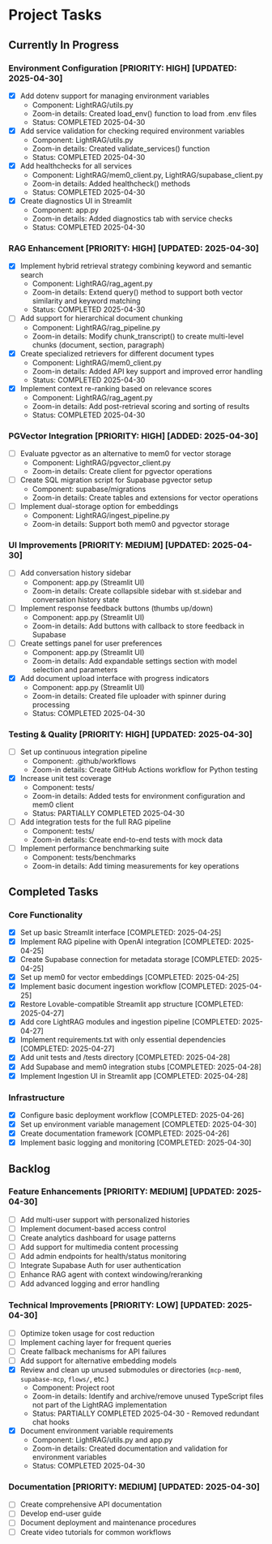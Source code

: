 
# Project Tasks

## Currently In Progress

### Environment Configuration [PRIORITY: HIGH] [UPDATED: 2025-04-30]
- [x] Add dotenv support for managing environment variables
  - Component: LightRAG/utils.py
  - Zoom-in details: Created load_env() function to load from .env files
  - Status: COMPLETED 2025-04-30
- [x] Add service validation for checking required environment variables
  - Component: LightRAG/utils.py
  - Zoom-in details: Created validate_services() function
  - Status: COMPLETED 2025-04-30
- [x] Add healthchecks for all services
  - Component: LightRAG/mem0_client.py, LightRAG/supabase_client.py
  - Zoom-in details: Added healthcheck() methods
  - Status: COMPLETED 2025-04-30
- [x] Create diagnostics UI in Streamlit
  - Component: app.py
  - Zoom-in details: Added diagnostics tab with service checks
  - Status: COMPLETED 2025-04-30

### RAG Enhancement [PRIORITY: HIGH] [UPDATED: 2025-04-30]
- [x] Implement hybrid retrieval strategy combining keyword and semantic search
  - Component: LightRAG/rag_agent.py
  - Zoom-in details: Extend query() method to support both vector similarity and keyword matching
  - Status: COMPLETED 2025-04-30
- [ ] Add support for hierarchical document chunking
  - Component: LightRAG/rag_pipeline.py
  - Zoom-in details: Modify chunk_transcript() to create multi-level chunks (document, section, paragraph)
- [x] Create specialized retrievers for different document types
  - Component: LightRAG/mem0_client.py
  - Zoom-in details: Added API key support and improved error handling
  - Status: COMPLETED 2025-04-30
- [x] Implement context re-ranking based on relevance scores
  - Component: LightRAG/rag_agent.py
  - Zoom-in details: Add post-retrieval scoring and sorting of results
  - Status: COMPLETED 2025-04-30

### PGVector Integration [PRIORITY: HIGH] [ADDED: 2025-04-30]
- [ ] Evaluate pgvector as an alternative to mem0 for vector storage
  - Component: LightRAG/pgvector_client.py
  - Zoom-in details: Create client for pgvector operations
- [ ] Create SQL migration script for Supabase pgvector setup
  - Component: supabase/migrations
  - Zoom-in details: Create tables and extensions for vector operations
- [ ] Implement dual-storage option for embeddings
  - Component: LightRAG/ingest_pipeline.py
  - Zoom-in details: Support both mem0 and pgvector storage

### UI Improvements [PRIORITY: MEDIUM] [UPDATED: 2025-04-30]
- [ ] Add conversation history sidebar
  - Component: app.py (Streamlit UI)
  - Zoom-in details: Create collapsible sidebar with st.sidebar and conversation history state
- [ ] Implement response feedback buttons (thumbs up/down)
  - Component: app.py (Streamlit UI)
  - Zoom-in details: Add buttons with callback to store feedback in Supabase
- [ ] Create settings panel for user preferences
  - Component: app.py (Streamlit UI)
  - Zoom-in details: Add expandable settings section with model selection and parameters
- [x] Add document upload interface with progress indicators
  - Component: app.py (Streamlit UI)
  - Zoom-in details: Created file uploader with spinner during processing
  - Status: COMPLETED 2025-04-30

### Testing & Quality [PRIORITY: HIGH] [UPDATED: 2025-04-30]
- [ ] Set up continuous integration pipeline
  - Component: .github/workflows
  - Zoom-in details: Create GitHub Actions workflow for Python testing
- [x] Increase unit test coverage
  - Component: tests/
  - Zoom-in details: Added tests for environment configuration and mem0 client
  - Status: PARTIALLY COMPLETED 2025-04-30
- [ ] Add integration tests for the full RAG pipeline
  - Component: tests/
  - Zoom-in details: Create end-to-end tests with mock data
- [ ] Implement performance benchmarking suite
  - Component: tests/benchmarks
  - Zoom-in details: Add timing measurements for key operations

## Completed Tasks

### Core Functionality
- [x] Set up basic Streamlit interface [COMPLETED: 2025-04-25]
- [x] Implement RAG pipeline with OpenAI integration [COMPLETED: 2025-04-25]
- [x] Create Supabase connection for metadata storage [COMPLETED: 2025-04-25]
- [x] Set up mem0 for vector embeddings [COMPLETED: 2025-04-25]
- [x] Implement basic document ingestion workflow [COMPLETED: 2025-04-25]
- [x] Restore Lovable-compatible Streamlit app structure [COMPLETED: 2025-04-27]
- [x] Add core LightRAG modules and ingestion pipeline [COMPLETED: 2025-04-27]
- [x] Implement requirements.txt with only essential dependencies [COMPLETED: 2025-04-27]
- [x] Add unit tests and /tests directory [COMPLETED: 2025-04-28]
- [x] Add Supabase and mem0 integration stubs [COMPLETED: 2025-04-28]
- [x] Implement Ingestion UI in Streamlit app [COMPLETED: 2025-04-28]

### Infrastructure
- [x] Configure basic deployment workflow [COMPLETED: 2025-04-26]
- [x] Set up environment variable management [COMPLETED: 2025-04-30]
- [x] Create documentation framework [COMPLETED: 2025-04-26]
- [x] Implement basic logging and monitoring [COMPLETED: 2025-04-30]

## Backlog

### Feature Enhancements [PRIORITY: MEDIUM] [UPDATED: 2025-04-30]
- [ ] Add multi-user support with personalized histories
- [ ] Implement document-based access control
- [ ] Create analytics dashboard for usage patterns
- [ ] Add support for multimedia content processing
- [ ] Add admin endpoints for health/status monitoring
- [ ] Integrate Supabase Auth for user authentication
- [ ] Enhance RAG agent with context windowing/reranking
- [ ] Add advanced logging and error handling

### Technical Improvements [PRIORITY: LOW] [UPDATED: 2025-04-30]
- [ ] Optimize token usage for cost reduction
- [ ] Implement caching layer for frequent queries
- [ ] Create fallback mechanisms for API failures
- [ ] Add support for alternative embedding models
- [x] Review and clean up unused submodules or directories (`mcp-mem0`, `supabase-mcp`, `flows/`, etc.)
  - Component: Project root
  - Zoom-in details: Identify and archive/remove unused TypeScript files not part of the LightRAG implementation
  - Status: PARTIALLY COMPLETED 2025-04-30 - Removed redundant chat hooks
- [x] Document environment variable requirements
  - Component: LightRAG/utils.py and app.py
  - Zoom-in details: Created documentation and validation for environment variables
  - Status: COMPLETED 2025-04-30

### Documentation [PRIORITY: MEDIUM] [UPDATED: 2025-04-30]
- [ ] Create comprehensive API documentation
- [ ] Develop end-user guide
- [ ] Document deployment and maintenance procedures
- [ ] Create video tutorials for common workflows

